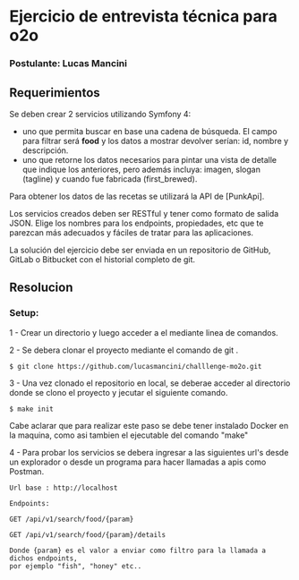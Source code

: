 # Ejercicio de entrevista técnica para o2o

### Postulante: Lucas Mancini

## Requerimientos

Se deben crear 2 servicios utilizando Symfony 4:
* uno que permita buscar en base una cadena de búsqueda. El campo para filtrar será **food** y los datos a mostrar devolver serían: id, nombre y descripción.
* uno que retorne los datos necesarios para pintar una vista de detalle que indique los anteriores, pero además incluya: imagen, slogan (tagline) y cuando fue fabricada (first_brewed).

Para obtener los datos de las recetas se utilizará la API de [PunkApi].

Los servicios creados deben ser RESTful y tener como formato de salida JSON.
Elige los nombres para los endpoints, propiedades, etc que te parezcan más adecuados y fáciles de tratar para las aplicaciones.

La solución del ejercicio debe ser enviada en un repositorio de GitHub, GitLab o Bitbucket con el historial completo de git.

## Resolucion

### Setup:

1 - Crear un directorio y luego acceder a el mediante linea de comandos.

2 - Se debera clonar el proyecto mediante el comando de git .

    $ git clone https://github.com/lucasmancini/challlenge-mo2o.git

3 - Una vez clonado el repositorio en local, se deberae acceder al directorio donde se clono el proyecto 
y jecutar el siguiente comando.

    $ make init

Cabe aclarar que para realizar este paso se debe tener instalado Docker en la maquina,
como asi tambien el ejecutable del comando "make"

4 - Para probar los servicios se debera ingresar a las siguientes url's desde un explorador o desde un programa para
hacer llamadas a apis como Postman.

    Url base : http://localhost

    Endpoints:
        
    GET /api/v1/search/food/{param}
    
    GET /api/v1/search/food/{param}/details

    Donde {param} es el valor a enviar como filtro para la llamada a dichos endpoints, 
    por ejemplo "fish", "honey" etc..